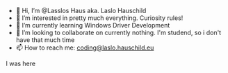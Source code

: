 - 👋 Hi, I’m @Lasslos Haus aka. Laslo Hauschild
- 👀 I’m interested in pretty much everything. Curiosity rules!
- 🌱 I’m currently learning Windows Driver Development
- 💞️ I’m looking to collaborate on currently nothing. I'm studend, so i don't have that much time
- 📫 How to reach me: coding@laslo.hauschild.eu

I was here
